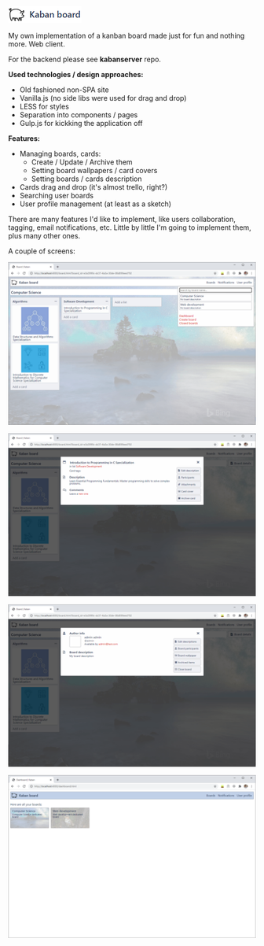 ![Alt text](./github%20images/Project%20logo.png?raw=true "Project logo")

My own implementation of a kanban board made just for fun and nothing more. Web client. 

For the backend please see **kabanserver** repo.

**Used technologies / design approaches:**
- Old fashioned non-SPA site
- Vanilla.js (no side libs were used for drag and drop)
- LESS for styles
- Separation into components / pages
- Gulp.js for kickking the application off


**Features:**
- Managing boards, cards:
  - Create / Update / Archive them
  - Setting board wallpapers / card covers
  - Setting boards / cards description
- Cards drag and drop (it's almost trello, right?)
- Searching user boards
- User profile management (at least as a sketch)

There are many features I'd like to implement, like users collaboration, tagging, email notifications, etc. Little by little I'm going to implement them, plus many other ones. 


A couple of screens:

![Alt text](./github%20images/001.png?raw=true "Board general view")

![Alt text](./github%20images/002.png?raw=true "Current card popup view")

![Alt text](./github%20images/003.png?raw=true "Board details popup view")

![Alt text](./github%20images/004.png?raw=true "Dashboard view")
